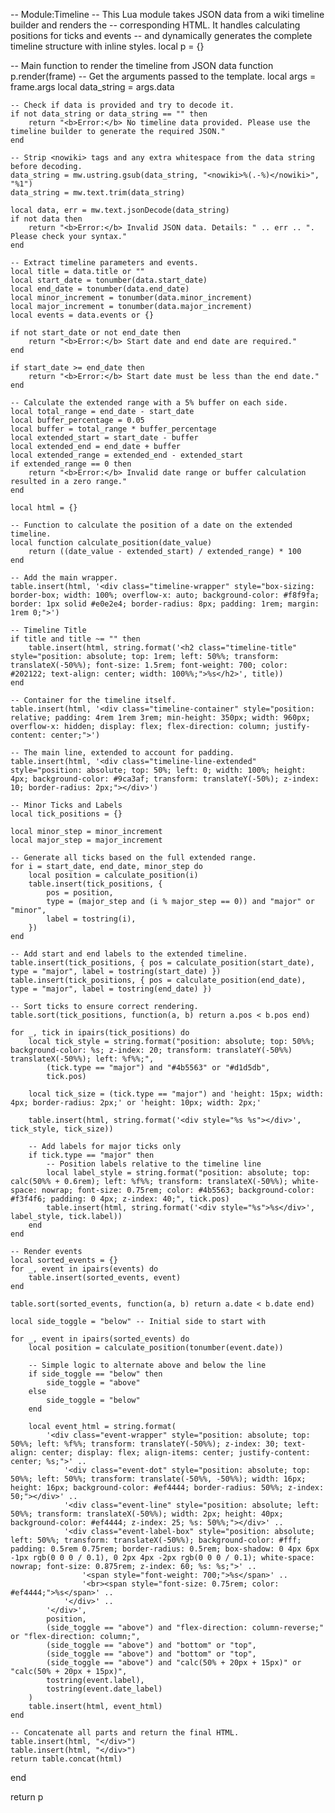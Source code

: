 -- Module:Timeline
-- This Lua module takes JSON data from a wiki timeline builder and renders the
-- corresponding HTML. It handles calculating positions for ticks and events
-- and dynamically generates the complete timeline structure with inline styles.
local p = {}

-- Main function to render the timeline from JSON data
function p.render(frame)
    -- Get the arguments passed to the template.
    local args = frame.args
    local data_string = args.data

    -- Check if data is provided and try to decode it.
    if not data_string or data_string == "" then
        return "<b>Error:</b> No timeline data provided. Please use the timeline builder to generate the required JSON."
    end

    -- Strip <nowiki> tags and any extra whitespace from the data string before decoding.
    data_string = mw.ustring.gsub(data_string, "<nowiki>%(.-%)</nowiki>", "%1")
    data_string = mw.text.trim(data_string)

    local data, err = mw.text.jsonDecode(data_string)
    if not data then
        return "<b>Error:</b> Invalid JSON data. Details: " .. err .. ". Please check your syntax."
    end

    -- Extract timeline parameters and events.
    local title = data.title or ""
    local start_date = tonumber(data.start_date)
    local end_date = tonumber(data.end_date)
    local minor_increment = tonumber(data.minor_increment)
    local major_increment = tonumber(data.major_increment)
    local events = data.events or {}

    if not start_date or not end_date then
        return "<b>Error:</b> Start date and end date are required."
    end

    if start_date >= end_date then
        return "<b>Error:</b> Start date must be less than the end date."
    end

    -- Calculate the extended range with a 5% buffer on each side.
    local total_range = end_date - start_date
    local buffer_percentage = 0.05
    local buffer = total_range * buffer_percentage
    local extended_start = start_date - buffer
    local extended_end = end_date + buffer
    local extended_range = extended_end - extended_start
    if extended_range == 0 then
        return "<b>Error:</b> Invalid date range or buffer calculation resulted in a zero range."
    end
    
    local html = {}

    -- Function to calculate the position of a date on the extended timeline.
    local function calculate_position(date_value)
        return ((date_value - extended_start) / extended_range) * 100
    end

    -- Add the main wrapper.
    table.insert(html, '<div class="timeline-wrapper" style="box-sizing: border-box; width: 100%; overflow-x: auto; background-color: #f8f9fa; border: 1px solid #e0e2e4; border-radius: 8px; padding: 1rem; margin: 1rem 0;">')

    -- Timeline Title
    if title and title ~= "" then
        table.insert(html, string.format('<h2 class="timeline-title" style="position: absolute; top: 1rem; left: 50%%; transform: translateX(-50%%); font-size: 1.5rem; font-weight: 700; color: #202122; text-align: center; width: 100%%;">%s</h2>', title))
    end

    -- Container for the timeline itself.
    table.insert(html, '<div class="timeline-container" style="position: relative; padding: 4rem 1rem 3rem; min-height: 350px; width: 960px; overflow-x: hidden; display: flex; flex-direction: column; justify-content: center;">')

    -- The main line, extended to account for padding.
    table.insert(html, '<div class="timeline-line-extended" style="position: absolute; top: 50%; left: 0; width: 100%; height: 4px; background-color: #9ca3af; transform: translateY(-50%); z-index: 10; border-radius: 2px;"></div>')

    -- Minor Ticks and Labels
    local tick_positions = {}
    
    local minor_step = minor_increment
    local major_step = major_increment
    
    -- Generate all ticks based on the full extended range.
    for i = start_date, end_date, minor_step do
        local position = calculate_position(i)
        table.insert(tick_positions, {
            pos = position,
            type = (major_step and (i % major_step == 0)) and "major" or "minor",
            label = tostring(i),
        })
    end

    -- Add start and end labels to the extended timeline.
    table.insert(tick_positions, { pos = calculate_position(start_date), type = "major", label = tostring(start_date) })
    table.insert(tick_positions, { pos = calculate_position(end_date), type = "major", label = tostring(end_date) })

    -- Sort ticks to ensure correct rendering.
    table.sort(tick_positions, function(a, b) return a.pos < b.pos end)
    
    for _, tick in ipairs(tick_positions) do
        local tick_style = string.format("position: absolute; top: 50%%; background-color: %s; z-index: 20; transform: translateY(-50%%) translateX(-50%%); left: %f%%;",
            (tick.type == "major") and "#4b5563" or "#d1d5db",
            tick.pos)

        local tick_size = (tick.type == "major") and 'height: 15px; width: 4px; border-radius: 2px;' or 'height: 10px; width: 2px;'
        
        table.insert(html, string.format('<div style="%s %s"></div>', tick_style, tick_size))
        
        -- Add labels for major ticks only
        if tick.type == "major" then
            -- Position labels relative to the timeline line
            local label_style = string.format("position: absolute; top: calc(50%% + 0.6rem); left: %f%%; transform: translateX(-50%%); white-space: nowrap; font-size: 0.75rem; color: #4b5563; background-color: #f3f4f6; padding: 0 4px; z-index: 40;", tick.pos)
            table.insert(html, string.format('<div style="%s">%s</div>', label_style, tick.label))
        end
    end

    -- Render events
    local sorted_events = {}
    for _, event in ipairs(events) do
        table.insert(sorted_events, event)
    end

    table.sort(sorted_events, function(a, b) return a.date < b.date end)

    local side_toggle = "below" -- Initial side to start with

    for _, event in ipairs(sorted_events) do
        local position = calculate_position(tonumber(event.date))
        
        -- Simple logic to alternate above and below the line
        if side_toggle == "below" then
            side_toggle = "above"
        else
            side_toggle = "below"
        end
        
        local event_html = string.format(
            '<div class="event-wrapper" style="position: absolute; top: 50%%; left: %f%%; transform: translateY(-50%%); z-index: 30; text-align: center; display: flex; align-items: center; justify-content: center; %s;">' ..
                '<div class="event-dot" style="position: absolute; top: 50%%; left: 50%%; transform: translate(-50%%, -50%%); width: 16px; height: 16px; background-color: #ef4444; border-radius: 50%%; z-index: 50;"></div>' ..
                '<div class="event-line" style="position: absolute; left: 50%%; transform: translateX(-50%%); width: 2px; height: 40px; background-color: #ef4444; z-index: 25; %s: 50%%;"></div>' ..
                '<div class="event-label-box" style="position: absolute; left: 50%%; transform: translateX(-50%%); background-color: #fff; padding: 0.5rem 0.75rem; border-radius: 0.5rem; box-shadow: 0 4px 6px -1px rgb(0 0 0 / 0.1), 0 2px 4px -2px rgb(0 0 0 / 0.1); white-space: nowrap; font-size: 0.875rem; z-index: 60; %s: %s;">' ..
                    '<span style="font-weight: 700;">%s</span>' ..
                    '<br><span style="font-size: 0.75rem; color: #ef4444;">%s</span>' ..
                '</div>' ..
            '</div>',
            position,
            (side_toggle == "above") and "flex-direction: column-reverse;" or "flex-direction: column;",
            (side_toggle == "above") and "bottom" or "top",
            (side_toggle == "above") and "bottom" or "top",
            (side_toggle == "above") and "calc(50% + 20px + 15px)" or "calc(50% + 20px + 15px)",
            tostring(event.label),
            tostring(event.date_label)
        )
        table.insert(html, event_html)
    end

    -- Concatenate all parts and return the final HTML.
    table.insert(html, "</div>")
    table.insert(html, "</div>")
    return table.concat(html)
end

return p
